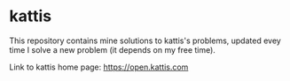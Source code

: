 # kattis
This repository contains mine solutions to kattis's problems, updated evey time I solve a new problem (it depends on my free time).

Link to kattis home page: https://open.kattis.com
